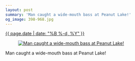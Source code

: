 ```yaml
---
layout: post
summary: 'Man caught a wide-mouth bass at Peanut Lake!'
og_image: 398-968.jpg
---
```


<div class="post">
 <time>
  <a href="/398">
   {{ page.date | date: "%B %-d, %Y" }}
  </a>
 </time>
 <a href="/398">
  <figure data-taken="3/28/2015">
   <img alt="Man caught a wide-mouth bass at Peanut Lake!" sizes="(min-width: 700px) 50vw, calc(100vw - 2rem)" src="{{ site.assets_url }}/398-484.jpg" srcset="{{ site.assets_url }}/398-968.jpg 968w, {{ site.assets_url }}/398-726.jpg 726w, {{ site.assets_url }}/398-484.jpg 484w, {{ site.assets_url }}/398-242.jpg 242w"/>
  </figure>
 </a>
 <span>
  Man caught a wide-mouth bass at Peanut Lake!
 </span>
</div>
